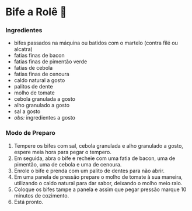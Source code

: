 # Bife a Rolê :meat_on_bone:

### Ingredientes

- bifes passados na máquina ou batidos com o martelo (contra filé ou alcatra)
- fatias finas de bacon
- fatias finas de pimentão verde
- fatias de cebola
- fatias finas de cenoura
- caldo natural a gosto
- palitos de dente
- molho de tomate
- cebola granulada a gosto
- alho granulado a gosto
- sal a gosto
- *obs:* ingredientes a gosto

### Modo de Preparo

1. Tempere os bifes com sal, cebola granulada e alho granulado a gosto, espere meia hora para pegar o tempero.
2. Em seguida, abra o bife e recheie com uma fatia de bacon, uma de pimentão, uma de cebola e uma de cenoura.
3. Enrole o bife e prenda com um palito de dentes para não abrir.
4. Em uma panela de pressão prepare o molho de tomate à sua maneira, utilizando o caldo natural para dar sabor, deixando o molho meio ralo.
5. Coloque os bifes tampe a panela e assim que pegar pressão marque 10 minutos de cozimento.
6. Está pronto.



